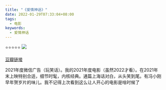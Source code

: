 ```yaml
---
title: "《爱情神话》"
date: 2022-01-29T07:33:04+08:00
tags:
  - 电影
keywords:
  - 爱情神话
---
```


⭐️⭐️⭐️⭐️⭐️
![](/img/movies/b_for_busy.webp)

[豆瓣链接](https://movie.douban.com/subject/35376457)

2021年度微信广告（玩笑话）。我的2021年度电影（虽然2022才看）。在2021年末上映特别合适，细节时髦，内核经典。通篇上海话对白，从头笑到尾。有冯小刚早年贺岁片的味儿。我不记得上次看到这么让人开心的电影是啥时候了